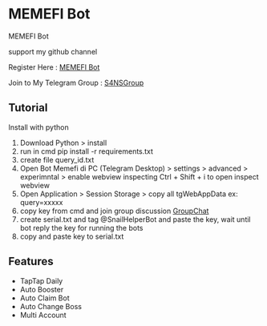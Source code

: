 # MEMEFI Bot
MEMEFI Bot 

support my github channel 

Register Here : [MEMEFI Bot](https://t.me/memefi_coin_bot?start=r_e8e1c3ae19)

Join to My Telegram Group : [S4NSGroup](https://t.me/sanscryptox)


## Tutorial

Install with python

1. Download Python > install
2. run in cmd pip install -r requirements.txt
3. create file query_id.txt
4. Open Bot Memefi di PC (Telegram Desktop) > settings > advanced > experimntal > enable webview inspecting
    Ctrl + Shift + i to open inspect webview
5. Open Application > Session Storage > copy all tgWebAppData ex: query=xxxxx
6. copy key from cmd and join group discussion [GroupChat](https://t.me/+gU8ad-nLYNI3NjY1)
7. create serial.txt and tag @SnailHelperBot and paste the key, wait until bot reply the key for running the bots
8. copy and paste key to serial.txt


## Features
- TapTap Daily
- Auto Booster
- Auto Claim Bot
- Auto Change Boss
- Multi Account